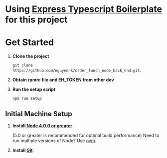 # Using **[Express Typescript Boilerplate](https://github.com/w3tecch/express-typescript-boilerplate/)** for this project

# Get Started

1. **Clone the project**

    `git clone https://github.com/nguyennk/order_lunch_node_back_end.git`.

2. **Obtain rpmrc file and EH_TOKEN from other dev**

3. **Run the setup script**

    `npm run setup`

## Initial Machine Setup

1. **Install [Node 4.0.0 or greater](https://nodejs.org)**

    (5.0 or greater is recommended for optimal build performance)
    Need to run multiple versions of Node? Use [nvm](https://github.com/creationix/nvm).

2. **Install [Git](https://git-scm.com/downloads)**.

